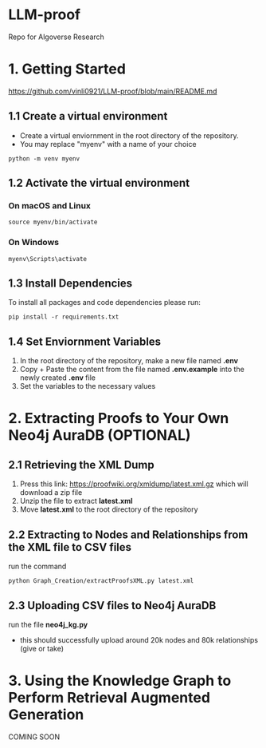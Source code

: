 # LLM-proof
Repo for Algoverse Research

# 1. Getting Started
https://github.com/vinli0921/LLM-proof/blob/main/README.md
## 1.1 Create a virtual environment 
- Create a virtual enviornment in the root directory of the repository.
- You may replace "myenv" with a name of your choice
```
python -m venv myenv
```

## 1.2 Activate the virtual environment

### On macOS and Linux
```
source myenv/bin/activate
```

### On Windows
```
myenv\Scripts\activate
```

## 1.3 Install Dependencies
To install all packages and code dependencies please run:
```
pip install -r requirements.txt
```

## 1.4 Set Enviornment Variables
1. In the root directory of the repository, make a new file named **.env**
2. Copy + Paste the content from the file named **.env.example** into the newly created **.env** file
3. Set the variables to the necessary values

# 2. Extracting Proofs to Your Own Neo4j AuraDB (OPTIONAL)

## 2.1 Retrieving the XML Dump
1. Press this link: https://proofwiki.org/xmldump/latest.xml.gz which will download a zip file
2. Unzip the file to extract **latest.xml**
3. Move **latest.xml** to the root directory of the repository

## 2.2 Extracting to Nodes and Relationships from the XML file to CSV files
run the command 
```
python Graph_Creation/extractProofsXML.py latest.xml
```

## 2.3 Uploading CSV files to Neo4j AuraDB
run the file **neo4j_kg.py**
- this should successfully upload around 20k nodes and 80k relationships (give or take)

# 3. Using the Knowledge Graph to Perform Retrieval Augmented Generation
COMING SOON

